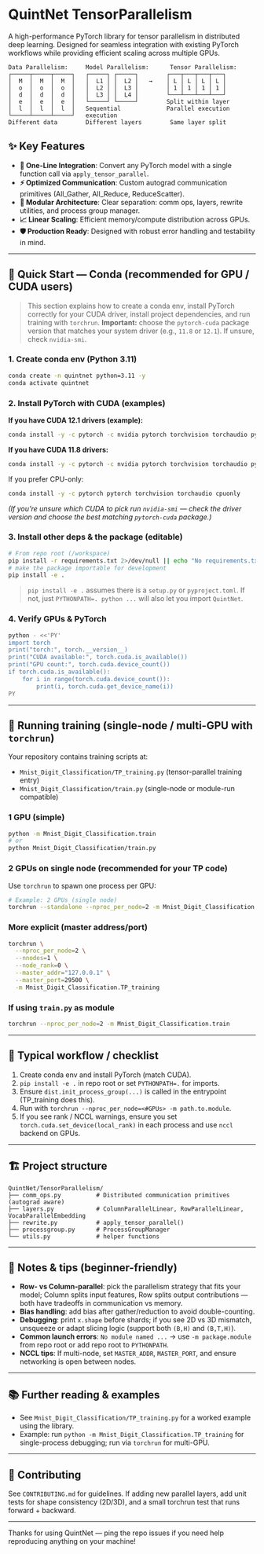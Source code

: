 # QuintNet TensorParallelism

A high-performance PyTorch library for tensor parallelism in distributed deep learning. Designed for seamless integration with existing PyTorch workflows while providing efficient scaling across multiple GPUs.

```
Data Parallelism:     Model Parallelism:      Tensor Parallelism:
┌─────┬─────┬─────┐   ┌─────┐ ┌─────┐        ┌───┬───┬───┬───┐
│  M  │  M  │  M  │   │  L1 │ │  L2 │   →    │ L │ L │ L │ L │
│  o  │  o  │  o  │   │  L2 │ │  L3 │        │ 1 │ 1 │ 1 │ 1 │
│  d  │  d  │  d  │   │  L3 │ │  L4 │        └───┴───┴───┴───┘
│  e  │  e  │  e  │   └─────┘ └─────┘        Split within layer
│  l  │  l  │  l  │   Sequential             Parallel execution
└─────┴─────┴─────┘   execution
Different data        Different layers        Same layer split
```

## ✨ Key Features

* **🚀 One-Line Integration**: Convert any PyTorch model with a single function call via `apply_tensor_parallel`.
* **⚡ Optimized Communication**: Custom autograd communication primitives (All\_Gather, All\_Reduce, ReduceScatter).
* **🔧 Modular Architecture**: Clear separation: comm ops, layers, rewrite utilities, and process group manager.
* **📈 Linear Scaling**: Efficient memory/compute distribution across GPUs.
* **🛡️ Production Ready**: Designed with robust error handling and testability in mind.

---

## 🚀 Quick Start — Conda (recommended for GPU / CUDA users)

> This section explains how to create a conda env, install PyTorch correctly for your CUDA driver, install project dependencies, and run training with `torchrun`.
> **Important:** choose the `pytorch-cuda` package version that matches your system driver (e.g., `11.8` or `12.1`). If unsure, check `nvidia-smi`.

### 1. Create conda env (Python 3.11)

```bash
conda create -n quintnet python=3.11 -y
conda activate quintnet
```

### 2. Install PyTorch with CUDA (examples)

**If you have CUDA 12.1 drivers (example):**

```bash
conda install -y -c pytorch -c nvidia pytorch torchvision torchaudio pytorch-cuda=12.1
```

**If you have CUDA 11.8 drivers:**

```bash
conda install -y -c pytorch -c nvidia pytorch torchvision torchaudio pytorch-cuda=11.8
```

If you prefer CPU-only:

```bash
conda install -y -c pytorch pytorch torchvision torchaudio cpuonly
```

*(If you’re unsure which CUDA to pick run `nvidia-smi` — check the driver version and choose the best matching `pytorch-cuda` package.)*

### 3. Install other deps & the package (editable)

```bash
# From repo root (/workspace)
pip install -r requirements.txt 2>/dev/null || echo "No requirements.txt found — skipping"
# make the package importable for development
pip install -e .
```

> `pip install -e .` assumes there is a `setup.py` or `pyproject.toml`. If not, just `PYTHONPATH=. python ...` will also let you import `QuintNet`.

### 4. Verify GPUs & PyTorch

```bash
python - <<'PY'
import torch
print("torch:", torch.__version__)
print("CUDA available:", torch.cuda.is_available())
print("GPU count:", torch.cuda.device_count())
if torch.cuda.is_available():
    for i in range(torch.cuda.device_count()):
        print(i, torch.cuda.get_device_name(i))
PY
```

---

## 🏁 Running training (single-node / multi-GPU with `torchrun`)

Your repository contains training scripts at:

* `Mnist_Digit_Classification/TP_training.py` (tensor-parallel training entry)
* `Mnist_Digit_Classification/train.py` (single-node or module-run compatible)

### 1 GPU (simple)

```bash
python -m Mnist_Digit_Classification.train
# or
python Mnist_Digit_Classification/train.py
```

### 2 GPUs on single node (recommended for your TP code)

Use `torchrun` to spawn one process per GPU:

```bash
# Example: 2 GPUs (single node)
torchrun --standalone --nproc_per_node=2 -m Mnist_Digit_Classification.TP_training
```

### More explicit (master address/port)

```bash
torchrun \
  --nproc_per_node=2 \
  --nnodes=1 \
  --node_rank=0 \
  --master_addr="127.0.0.1" \
  --master_port=29500 \
  -m Mnist_Digit_Classification.TP_training
```

### If using `train.py` as module

```bash
torchrun --nproc_per_node=2 -m Mnist_Digit_Classification.train
```

---

## 🧩 Typical workflow / checklist

1. Create conda env and install PyTorch (match CUDA).
2. `pip install -e .` in repo root or set `PYTHONPATH=.` for imports.
3. Ensure `dist.init_process_group(...)` is called in the entrypoint (TP\_training does this).
4. Run with `torchrun --nproc_per_node=<#GPUs> -m path.to.module`.
5. If you see rank / NCCL warnings, ensure you set `torch.cuda.set_device(local_rank)` in each process and use `nccl` backend on GPUs.

---

## 🏗️ Project structure

```
QuintNet/TensorParallelism/
├── comm_ops.py          # Distributed communication primitives (autograd aware)
├── layers.py            # ColumnParallelLinear, RowParallelLinear, VocabParallelEmbedding
├── rewrite.py           # apply_tensor_parallel()
├── processgroup.py      # ProcessGroupManager
└── utils.py             # helper functions
```

---

## 📝 Notes & tips (beginner-friendly)

* **Row- vs Column-parallel**: pick the parallelism strategy that fits your model; Column splits input features, Row splits output contributions — both have tradeoffs in communication vs memory.
* **Bias handling**: add bias after gather/reduction to avoid double-counting.
* **Debugging**: print `x.shape` before shards; if you see 2D vs 3D mismatch, unsqueeze or adapt slicing logic (support both `(B,H)` and `(B,T,H)`).
* **Common launch errors**: `No module named ...` → use `-m package.module` from repo root or add repo root to `PYTHONPATH`.
* **NCCL tips**: If multi-node, set `MASTER_ADDR`, `MASTER_PORT`, and ensure networking is open between nodes.

---

## 📚 Further reading & examples

* See `Mnist_Digit_Classification/TP_training.py` for a worked example using the library.
* Example: run `python -m Mnist_Digit_Classification.TP_training` for single-process debugging; run via `torchrun` for multi-GPU.

---

## 🤝 Contributing

See `CONTRIBUTING.md` for guidelines. If adding new parallel layers, add unit tests for shape consistency (2D/3D), and a small torchrun test that runs forward + backward.

---

Thanks for using QuintNet — ping the repo issues if you need help reproducing anything on your machine!
